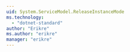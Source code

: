 ```yaml
---
uid: System.ServiceModel.ReleaseInstanceMode
ms.technology: 
  - "dotnet-standard"
author: "Erikre"
ms.author: "erikre"
manager: "erikre"
---
```

